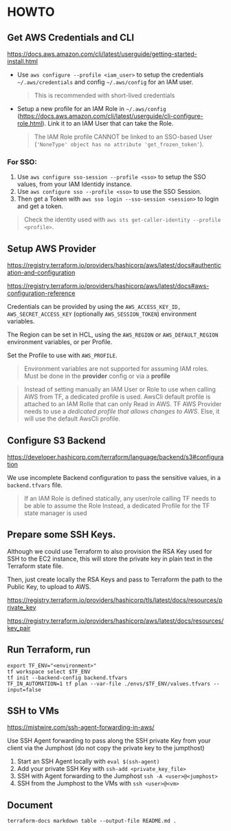 # HOWTO

## Get AWS Credentials and CLI

https://docs.aws.amazon.com/cli/latest/userguide/getting-started-install.html

 * Use `aws configure --profile <iam_user>` to setup the credentials `~/.aws/credentials` and config `~/.aws/config` for an IAM user.

   > This is recommended with short-lived credentials

 * Setup a new profile for an IAM Role in `~/.aws/config` (https://docs.aws.amazon.com/cli/latest/userguide/cli-configure-role.html). Link it to an IAM User that can take the Role.

   > The IAM Role profile CANNOT be linked to an SSO-based User (`'NoneType' object has no attribute 'get_frozen_token'`).

### For SSO:

 1. Use `aws configure sso-session --profile <sso>` to setup the SSO values, from your IAM Identidy instance.
 1. Use `aws configure sso --profile <sso>` to use the SSO Session.   
 1. Then get a Token with `aws sso login --sso-session <session>` to login and get a token.

> Check the identity used with `aws sts get-caller-identity --profile <profile>`.

 ## Setup AWS Provider

 https://registry.terraform.io/providers/hashicorp/aws/latest/docs#authentication-and-configuration

 https://registry.terraform.io/providers/hashicorp/aws/latest/docs#aws-configuration-reference

 Credentials can be provided by using the `AWS_ACCESS_KEY_ID, AWS_SECRET_ACCESS_KEY` (optionally `AWS_SESSION_TOKEN`) environment variables. 
 
 The Region can be set in HCL, using the `AWS_REGION` or `AWS_DEFAULT_REGION` environment variables, or per Profile.

 Set the Profile to use with `AWS_PROFILE`.
 
> Environment variables are not supported for assuming IAM roles. Must be done in the **provider** config or via a **profile**

> Instead of setting manually an IAM User or Role to use when calling AWS from TF, a dedicated profile is used.
> AwsCli default profile is attached to an IAM Rolle that can only Read in AWS.
> TF AWS Provider needs to use a *dedicated profile that allows changes to AWS*. Else, it will use the default AwsCli profile.

## Configure S3 Backend

https://developer.hashicorp.com/terraform/language/backend/s3#configuration

We use incomplete Backend configuration to pass the sensitive values, in a `backend.tfvars` file.

> If an IAM Role is defined statically, any user/role calling TF needs to be able to assume the Role
> Instead, a dedicated Profile for the TF state manager is used

## Prepare some SSH Keys.

Although we could use Terraform to also provision the RSA Key used for SSH to the EC2 instance, this will store the private key in plain text in the Terraform state file.

Then, just create locally the RSA Keys and pass to Terraform the path to the Public Key, to upload to AWS.

https://registry.terraform.io/providers/hashicorp/tls/latest/docs/resources/private_key

https://registry.terraform.io/providers/hashicorp/aws/latest/docs/resources/key_pair


## Run Terraform, run

```
export TF_ENV="<environment>"
tf workspace select $TF_ENV
tf init --backend-config backend.tfvars
TF_IN_AUTOMATION=1 tf plan --var-file ./envs/$TF_ENV/values.tfvars --input=false
```

## SSH to VMs

https://mistwire.com/ssh-agent-forwarding-in-aws/

Use SSH Agent forwarding to pass along the SSH private Key from your client via the Jumphost (do not copy the private key to the jumpthost)

1. Start an SSH Agent locally with `eval $(ssh-agent)`
1. Add your private SSH Key with `ssh-add <private_key_file>`
1. SSH with Agent forwarding to the Jumphost `ssh -A <user>@<jumphost>`
1. SSH from the Jumphost to the VMs with `ssh <user>@<vm>`

## Document

`terraform-docs markdown table --output-file README.md .`